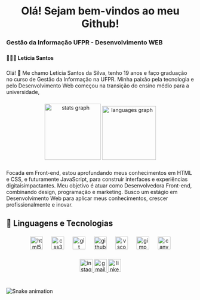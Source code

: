 <h1 align="center">Olá! Sejam bem-vindos ao meu Github!</h1>

###

<h3 align="left">Gestão da Informação UFPR - Desenvolvimento WEB</h3>

###

<h4 align="left">👩🏻‍💻 Letícia Santos</h4>

###

<p align="left">Olá! 👋 Me chamo Letícia Santos da Silva, tenho 19 anos e faço graduação no curso de Gestão da Informação na UFPR. Minha paixão pela tecnologia e pelo Desenvolvimento Web começou na transição do ensino médio para a universidade,</p>

###

<div align="center">
  <img src="https://github-readme-stats.vercel.app/api?username=leticiasantos-dev5&hide_title=false&hide_rank=false&show_icons=true&include_all_commits=true&count_private=true&disable_animations=false&theme=dracula&locale=pt-br&hide_border=false" height="150" alt="stats graph"  />
  <img src="https://github-readme-stats.vercel.app/api/top-langs?username=leticiasantos-dev5&locale=pt-br&hide_title=false&layout=compact&card_width=320&langs_count=3&theme=dracula&hide_border=false" height="144" alt="languages graph"  />
</div>

###

<p align="left">Focada em Front-end, estou aprofundando meus conhecimentos em HTML e CSS, e futuramente JavaScript, para construir interfaces e experiências digitaisimpactantes. Meu objetivo é atuar como Desenvolvedora Front-end, combinando design, programação e marketing. Busco um estágio em Desenvolvimento Web para aplicar meus conhecimentos, crescer profissionalmente e inovar.</p>

###

<h2 align="left">🤖 Linguagens e Tecnologias</h2>

###

<div align="center">
  <img src="https://cdn.jsdelivr.net/gh/devicons/devicon/icons/html5/html5-original.svg" height="34" alt="html5 logo"  />
  <img width="15" />
  <img src="https://cdn.jsdelivr.net/gh/devicons/devicon/icons/css3/css3-original.svg" height="34" alt="css3 logo"  />
  <img width="15" />
  <img src="https://cdn.jsdelivr.net/gh/devicons/devicon/icons/git/git-original.svg" height="34" alt="git logo"  />
  <img width="15" />
  <img src="https://cdn.jsdelivr.net/gh/devicons/devicon/icons/github/github-original.svg" height="34" alt="github logo"  />
  <img width="15" />
  <img src="https://cdn.jsdelivr.net/gh/devicons/devicon/icons/vscode/vscode-original.svg" height="34" alt="vscode logo"  />
  <img width="15" />
  <img src="https://cdn.jsdelivr.net/gh/devicons/devicon/icons/gimp/gimp-original.svg" height="34" alt="gimp logo"  />
  <img width="15" />
  <img src="https://cdn.jsdelivr.net/gh/devicons/devicon/icons/canva/canva-original.svg" height="34" alt="canva logo"  />
</div>

###

<div align="center">
  <a href="https://www.instagram.com/let.devs/?next=%2F" target="_blank">
    <img src="https://img.shields.io/static/v1?message=Instagram&logo=instagram&label=&color=E4405F&logoColor=white&labelColor=&style=for-the-badge" height="34" alt="instagram logo"  />
  </a>
  <a href="mailto:leticiasantos4118@gmail.com" target="_blank">
    <img src="https://img.shields.io/static/v1?message=Gmail&logo=gmail&label=&color=D14836&logoColor=white&labelColor=&style=for-the-badge" height="34" alt="gmail logo"  />
  </a>
  <a href="https://www.linkedin.com/in/let%C3%ADcia-santos-silva-dev5/" target="_blank">
    <img src="https://img.shields.io/static/v1?message=LinkedIn&logo=linkedin&label=&color=0077B5&logoColor=white&labelColor=&style=for-the-badge" height="34" alt="linkedin logo"  />
  </a>
</div>

###

<br clear="both">

<img src="https://raw.githubusercontent.com/leticiasantos-dev5/leticiasantos-dev5/output/github-contribution-grid-snake.svg" alt="Snake animation" />

###
